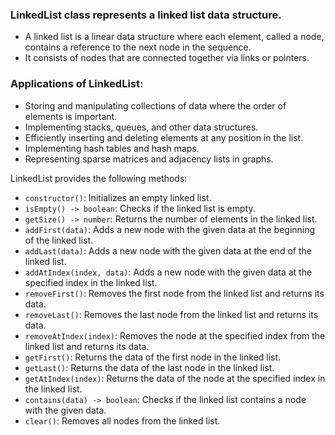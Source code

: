 ### LinkedList class represents a linked list data structure.

- A linked list is a linear data structure where each element, called a node, contains a reference to the next node in the sequence. 
- It consists of nodes that are connected together via links or pointers.

### Applications of LinkedList:
- Storing and manipulating collections of data where the order of elements is important.
- Implementing stacks, queues, and other data structures.
- Efficiently inserting and deleting elements at any position in the list.
- Implementing hash tables and hash maps.
- Representing sparse matrices and adjacency lists in graphs.

LinkedList provides the following methods:
- `constructor()`: Initializes an empty linked list.
- `isEmpty() -> boolean`: Checks if the linked list is empty.
- `getSize() -> number`: Returns the number of elements in the linked list.
- `addFirst(data)`: Adds a new node with the given data at the beginning of the linked list.
- `addLast(data)`: Adds a new node with the given data at the end of the linked list.
- `addAtIndex(index, data)`: Adds a new node with the given data at the specified index in the linked list.
- `removeFirst()`: Removes the first node from the linked list and returns its data.
- `removeLast()`: Removes the last node from the linked list and returns its data.
- `removeAtIndex(index)`: Removes the node at the specified index from the linked list and returns its data.
- `getFirst()`: Returns the data of the first node in the linked list.
- `getLast()`: Returns the data of the last node in the linked list.
- `getAtIndex(index)`: Returns the data of the node at the specified index in the linked list.
- `contains(data) -> boolean`: Checks if the linked list contains a node with the given data.
- `clear()`: Removes all nodes from the linked list.